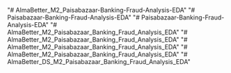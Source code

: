 "# AlmaBetter_M2_Paisabazaar-Banking-Fraud-Analysis-EDA" 
"# Paisabazaar-Banking-Fraud-Analysis-EDA" 
"# Paisabazaar-Banking-Fraud-Analysis-EDA" 
"# AlmaBetter_M2_Paisabazaar_Banking_Fraud_Analysis_EDA" 
"# AlmaBetter_M2_Paisabazaar_Banking_Fraud_Analysis_EDA" 
"# AlmaBetter_M2_Paisabazaar_Banking_Fraud_Analysis_EDA" 
"# AlmaBetter_M2_Paisabazaar_Banking_Fraud_Analysis_EDA" 
"# AlmaBetter_DS_M2_Paisabazaar_Banking_Fraud_Analysis_EDA" 
